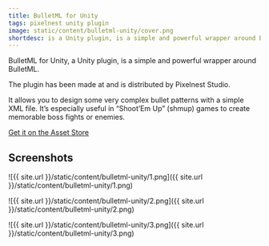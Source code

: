 ```yaml
---
title: BulletML for Unity
tags: pixelnest unity plugin
image: static/content/bulletml-unity/cover.png
shortdesc: is a Unity plugin, is a simple and powerful wrapper around BulletML
---
```


BulletML for Unity, a Unity plugin, is a simple and powerful wrapper around BulletML.

The plugin has been made at and is distributed by Pixelnest Studio.

It allows you to design some very complex bullet patterns with a simple XML file. It’s especially useful in “Shoot’Em Up” (shmup) games to create memorable boss fights or enemies.

[Get it on the Asset Store](http://bulletml-for-unity.pixelnest.io)

## Screenshots

![{{ site.url }}/static/content/bulletml-unity/1.png]({{ site.url }}/static/content/bulletml-unity/1.png)

![{{ site.url }}/static/content/bulletml-unity/2.png]({{ site.url }}/static/content/bulletml-unity/2.png)

![{{ site.url }}/static/content/bulletml-unity/3.png]({{ site.url }}/static/content/bulletml-unity/3.png)
